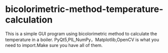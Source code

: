 # bicolorimetric-method-temperature-calculation
This is a simple GUI program using bicolorimetric method to calculate the temperature in a boiler.
PyQt5,PIL,NumPy，Matplotlib,OpenCV is what you need to import.Make sure you have all of them.
